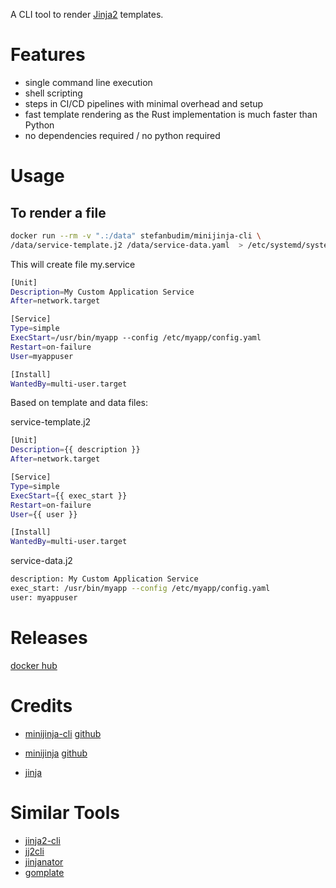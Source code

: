 A CLI tool to render [Jinja2](https://jinja.palletsprojects.com/en/stable/) templates.

# Features
- single command line execution
- shell scripting
- steps in CI/CD pipelines with minimal overhead and setup
- fast template rendering as the Rust implementation is much faster than Python
- no dependencies required / no python required

# Usage

## To render a file
```bash
docker run --rm -v ".:/data" stefanbudim/minijinja-cli \
/data/service-template.j2 /data/service-data.yaml  > /etc/systemd/system/my.service
```
This will create file my.service
```bash
[Unit]
Description=My Custom Application Service
After=network.target

[Service]
Type=simple
ExecStart=/usr/bin/myapp --config /etc/myapp/config.yaml
Restart=on-failure
User=myappuser

[Install]
WantedBy=multi-user.target
```

Based on template and data files:

service-template.j2
```bash
[Unit]
Description={{ description }}
After=network.target

[Service]
Type=simple
ExecStart={{ exec_start }}
Restart=on-failure
User={{ user }}

[Install]
WantedBy=multi-user.target
```


service-data.j2
```bash
description: My Custom Application Service
exec_start: /usr/bin/myapp --config /etc/myapp/config.yaml
user: myappuser
```

# Releases
[docker hub](https://hub.docker.com/r/stefanbudim/minijinja-cli)

# Credits

- [minijinja-cli](https://crates.io/crates/minijinja-cli) [github](https://github.com/mitsuhiko/minijinja/tree/main/minijinja-cli)

- [minijinja](https://docs.rs/minijinja/latest/minijinja/) [github](https://github.com/mitsuhiko/minijinja)

- [jinja](https://github.com/pallets/jinja/)

# Similar Tools
- [jinja2-cli](https://github.com/mattrobenolt/jinja2-cli)
- [jj2cli](https://github.com/m000/jj2cli)
- [jinjanator](https://github.com/kpfleming/jinjanator)
- [gomplate](https://docs.gomplate.ca/)

